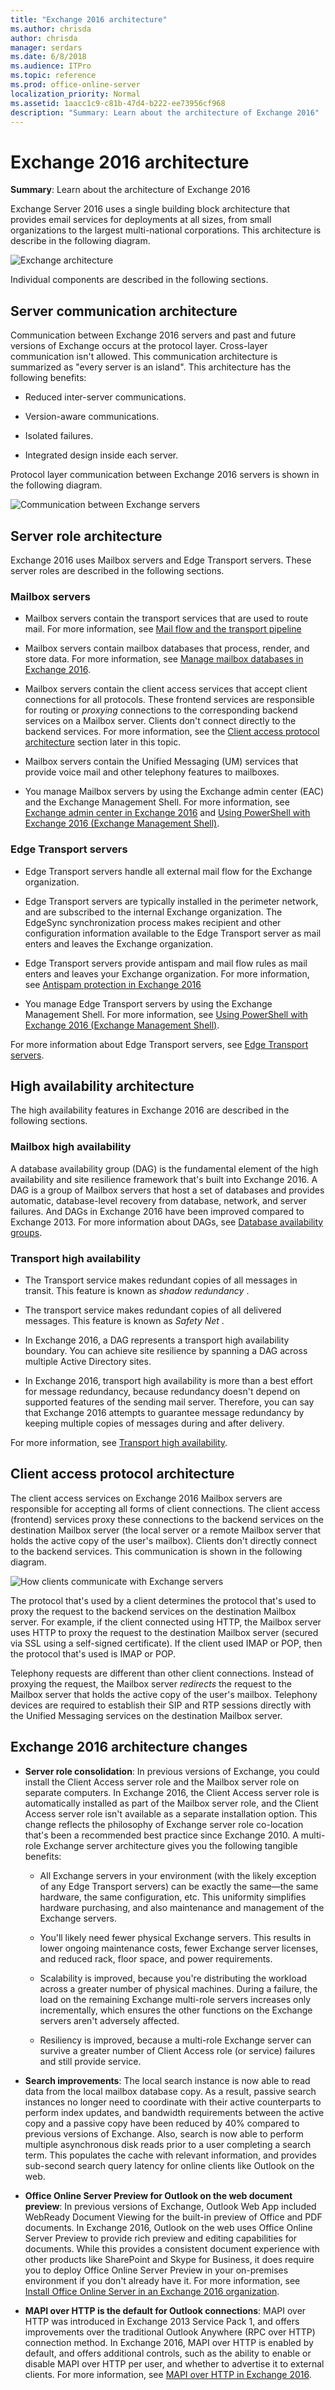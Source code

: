 ```yaml
---
title: "Exchange 2016 architecture"
ms.author: chrisda
author: chrisda
manager: serdars
ms.date: 6/8/2018
ms.audience: ITPro
ms.topic: reference
ms.prod: office-online-server
localization_priority: Normal
ms.assetid: 1aacc1c9-c81b-47d4-b222-ee73956cf968
description: "Summary: Learn about the architecture of Exchange 2016"
---
```


# Exchange 2016 architecture

 **Summary**: Learn about the architecture of Exchange 2016
  
Exchange Server 2016 uses a single building block architecture that provides email services for deployments at all sizes, from small organizations to the largest multi-national corporations. This architecture is describe in the following diagram.
  
![Exchange architecture](../media/72f56401-0a52-43d0-9d3d-03e84f2f93ba.png)
  
Individual components are described in the following sections.
  
## Server communication architecture
<a name="ServerCommunication"> </a>

Communication between Exchange 2016 servers and past and future versions of Exchange occurs at the protocol layer. Cross-layer communication isn't allowed. This communication architecture is summarized as "every server is an island". This architecture has the following benefits:
  
- Reduced inter-server communications.
    
- Version-aware communications.
    
- Isolated failures.
    
- Integrated design inside each server.
    
Protocol layer communication between Exchange 2016 servers is shown in the following diagram.
  
![Communication between Exchange servers](../media/975fd991-b08f-42bf-b72a-e3b7a8c31754.png)
  
## Server role architecture
<a name="ServerRole"> </a>

Exchange 2016 uses Mailbox servers and Edge Transport servers. These server roles are described in the following sections.
  
### Mailbox servers

- Mailbox servers contain the transport services that are used to route mail. For more information, see [Mail flow and the transport pipeline](../mail-flow/mail-flow.md)
    
- Mailbox servers contain mailbox databases that process, render, and store data. For more information, see [Manage mailbox databases in Exchange 2016](mailbox-servers/manage-databases.md).
    
- Mailbox servers contain the client access services that accept client connections for all protocols. These frontend services are responsible for routing or  *proxying*  connections to the corresponding backend services on a Mailbox server. Clients don't connect directly to the backend services. For more information, see the [Client access protocol architecture](http://technet.microsoft.com/library/0dac9f83-efd2-4a2d-940a-c03310bf9c6a.aspx#ClientAccessProtocol) section later in this topic. 
    
- Mailbox servers contain the Unified Messaging (UM) services that provide voice mail and other telephony features to mailboxes.
    
- You manage Mailbox servers by using the Exchange admin center (EAC) and the Exchange Management Shell. For more information, see [Exchange admin center in Exchange 2016](client-access/exchange-admin-center.md) and [Using PowerShell with Exchange 2016 (Exchange Management Shell)](http://technet.microsoft.com/library/925ad66f-2f05-4269-9923-c353d9c19312.aspx).
    
### Edge Transport servers

- Edge Transport servers handle all external mail flow for the Exchange organization.
    
- Edge Transport servers are typically installed in the perimeter network, and are subscribed to the internal Exchange organization. The EdgeSync synchronization process makes recipient and other configuration information available to the Edge Transport server as mail enters and leaves the Exchange organization.
    
- Edge Transport servers provide antispam and mail flow rules as mail enters and leaves your Exchange organization. For more information, see [Antispam protection in Exchange 2016](../antispam-and-antimalware/antispam-protection/antispam-protection.md)
    
- You manage Edge Transport servers by using the Exchange Management Shell. For more information, see [Using PowerShell with Exchange 2016 (Exchange Management Shell)](http://technet.microsoft.com/library/925ad66f-2f05-4269-9923-c353d9c19312.aspx).
    
For more information about Edge Transport servers, see [Edge Transport servers](edge-transport-servers/edge-transport-servers.md).
  
## High availability architecture
<a name="HA"> </a>

The high availability features in Exchange 2016 are described in the following sections.
  
### Mailbox high availability

A database availability group (DAG) is the fundamental element of the high availability and site resilience framework that's built into Exchange 2016. A DAG is a group of Mailbox servers that host a set of databases and provides automatic, database-level recovery from database, network, and server failures. And DAGs in Exchange 2016 have been improved compared to Exchange 2013. For more information about DAGs, see [Database availability groups](../high-availability/database-availability-groups/database-availability-groups.md).
  
### Transport high availability

- The Transport service makes redundant copies of all messages in transit. This feature is known as  *shadow redundancy*  . 
    
- The transport service makes redundant copies of all delivered messages. This feature is known as  *Safety Net*  . 
    
- In Exchange 2016, a DAG represents a transport high availability boundary. You can achieve site resilience by spanning a DAG across multiple Active Directory sites.
    
- In Exchange 2016, transport high availability is more than a best effort for message redundancy, because redundancy doesn't depend on supported features of the sending mail server. Therefore, you can say that Exchange 2016 attempts to guarantee message redundancy by keeping multiple copies of messages during and after delivery.
    
For more information, see [Transport high availability](../mail-flow/transport-high-availability/transport-high-availability.md).
  
## Client access protocol architecture
<a name="ClientAccessProtocol"> </a>

The client access services on Exchange 2016 Mailbox servers are responsible for accepting all forms of client connections. The client access (frontend) services proxy these connections to the backend services on the destination Mailbox server (the local server or a remote Mailbox server that holds the active copy of the user's mailbox). Clients don't directly connect to the backend services. This communication is shown in the following diagram.
  
![How clients communicate with Exchange servers](../media/e29469bb-da37-4bc9-8896-043960646758.png)
  
The protocol that's used by a client determines the protocol that's used to proxy the request to the backend services on the destination Mailbox server. For example, if the client connected using HTTP, the Mailbox server uses HTTP to proxy the request to the destination Mailbox server (secured via SSL using a self-signed certificate). If the client used IMAP or POP, then the protocol that's used is IMAP or POP.
  
Telephony requests are different than other client connections. Instead of proxying the request, the Mailbox server  *redirects*  the request to the Mailbox server that holds the active copy of the user's mailbox. Telephony devices are required to establish their SIP and RTP sessions directly with the Unified Messaging services on the destination Mailbox server. 
  
## Exchange 2016 architecture changes
<a name="Improvements"> </a>

- **Server role consolidation**: In previous versions of Exchange, you could install the Client Access server role and the Mailbox server role on separate computers. In Exchange 2016, the Client Access server role is automatically installed as part of the Mailbox server role, and the Client Access server role isn't available as a separate installation option. This change reflects the philosophy of Exchange server role co-location that's been a recommended best practice since Exchange 2010. A multi-role Exchange server architecture gives you the following tangible benefits:
    
  - All Exchange servers in your environment (with the likely exception of any Edge Transport servers) can be exactly the same—the same hardware, the same configuration, etc. This uniformity simplifies hardware purchasing, and also maintenance and management of the Exchange servers.
    
  - You'll likely need fewer physical Exchange servers. This results in lower ongoing maintenance costs, fewer Exchange server licenses, and reduced rack, floor space, and power requirements.
    
  - Scalability is improved, because you're distributing the workload across a greater number of physical machines. During a failure, the load on the remaining Exchange multi-role servers increases only incrementally, which ensures the other functions on the Exchange servers aren't adversely affected.
    
  - Resiliency is improved, because a multi-role Exchange server can survive a greater number of Client Access role (or service) failures and still provide service.
    
- **Search improvements**: The local search instance is now able to read data from the local mailbox database copy. As a result, passive search instances no longer need to coordinate with their active counterparts to perform index updates, and bandwidth requirements between the active copy and a passive copy have been reduced by 40% compared to previous versions of Exchange. Also, search is now able to perform multiple asynchronous disk reads prior to a user completing a search term. This populates the cache with relevant information, and provides sub-second search query latency for online clients like Outlook on the web.
    
- **Office Online Server Preview for Outlook on the web document preview**: In previous versions of Exchange, Outlook Web App included WebReady Document Viewing for the built-in preview of Office and PDF documents. In Exchange 2016, Outlook on the web uses Office Online Server Preview to provide rich preview and editing capabilities for documents. While this provides a consistent document experience with other products like SharePoint and Skype for Business, it does require you to deploy Office Online Server Preview in your on-premises environment if you don't already have it. For more information, see [Install Office Online Server in an Exchange 2016 organization](../plan-and-deploy/install-office-online-server.md).
    
- **MAPI over HTTP is the default for Outlook connections**: MAPI over HTTP was introduced in Exchange 2013 Service Pack 1, and offers improvements over the traditional Outlook Anywhere (RPC over HTTP) connection method. In Exchange 2016, MAPI over HTTP is enabled by default, and offers additional controls, such as the ability to enable or disable MAPI over HTTP per user, and whether to advertise it to external clients. For more information, see [MAPI over HTTP in Exchange 2016](../clients/mapi-over-http/mapi-over-http.md).
    

